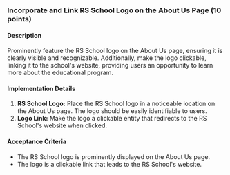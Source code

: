 ### Incorporate and Link RS School Logo on the About Us Page (10 points)

#### Description

Prominently feature the RS School logo on the About Us page, ensuring it is clearly visible and recognizable. Additionally, make the logo clickable, linking it to the school's website, providing users an opportunity to learn more about the educational program.

#### Implementation Details

1. **RS School Logo:** Place the RS School logo in a noticeable location on the About Us page. The logo should be easily identifiable to users.
2. **Logo Link:** Make the logo a clickable entity that redirects to the RS School's website when clicked.

#### Acceptance Criteria

- The RS School logo is prominently displayed on the About Us page.
- The logo is a clickable link that leads to the RS School's website.
